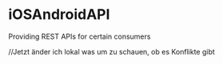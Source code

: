 # iOSAndroidAPI
Providing REST APIs for certain consumers

//Jetzt änder ich lokal was um zu schauen, ob es Konflikte gibt


